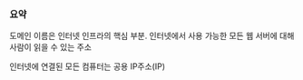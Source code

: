 ### 요약

도메인 이름은 인터넷 인프라의 핵심 부분. 인터넷에서 사용 가능한 모든 웹 서버에 대해 사람이 읽을 수 있는 주소

인터넷에 연결된 모든 컴퓨터는 공용 IP주소(IP)